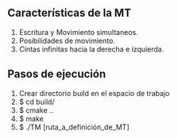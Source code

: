## Características de la MT

1. Escritura y Movimiento simultaneos.
2. Posibilidades de movimiento.
3. Cintas infinitas hacia la derecha e izquierda.

## Pasos de ejecución

1. Crear directorio build en el espacio de trabajo
2. $ cd build/
3. $ cmake ..
4. $ make
5. $ ./TM [ruta_a_definición_de_MT]